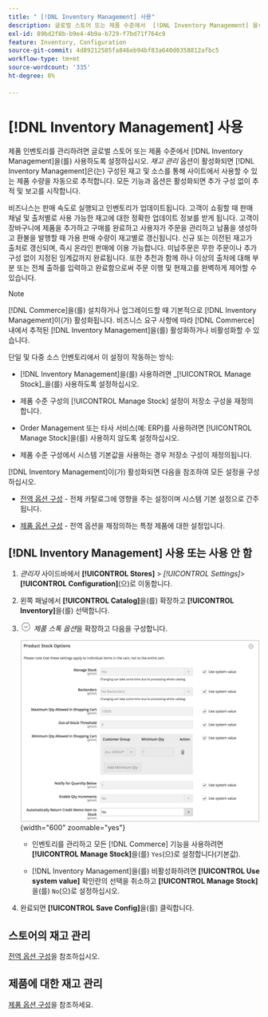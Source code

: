 ```yaml
---
title: " [!DNL Inventory Management] 사용"
description: 글로벌 스토어 또는 제품 수준에서  [!DNL Inventory Management] 을(를) 사용하도록 설정하는 방법에 대해 알아봅니다.
exl-id: 89bd2f8b-b9e4-4b9a-b729-f7bd71f764c9
feature: Inventory, Configuration
source-git-commit: 4d89212585fa846eb94bf83a640d0358812afbc5
workflow-type: tm+mt
source-wordcount: '335'
ht-degree: 0%

---
```


# [!DNL Inventory Management] 사용

제품 인벤토리를 관리하려면 글로벌 스토어 또는 제품 수준에서 [!DNL Inventory Management]을(를) 사용하도록 설정하십시오. _재고 관리_ 옵션이 활성화되면 [!DNL Inventory Management]은(는) 구성된 재고 및 소스를 통해 사이트에서 사용할 수 있는 제품 수량을 자동으로 추적합니다. 모든 기능과 옵션은 활성화되면 추가 구성 없이 추적 및 보고를 시작합니다.

비즈니스는 판매 속도로 실행되고 인벤토리가 업데이트됩니다. 고객이 쇼핑할 때 판매 채널 및 출처별로 사용 가능한 재고에 대한 정확한 업데이트 정보를 받게 됩니다. 고객이 장바구니에 제품을 추가하고 구매를 완료하고 사용자가 주문을 관리하고 납품을 생성하고 환불을 발행할 때 가용 판매 수량이 재고별로 갱신됩니다. 신규 또는 이전된 재고가 출처로 갱신되며, 즉시 온라인 판매에 이용 가능합니다. 미납주문은 무한 주문이나 추가 구성 없이 지정된 임계값까지 완료됩니다. 또한 추천과 함께 하나 이상의 출처에 대해 부분 또는 전체 출하를 입력하고 완료함으로써 주문 이행 및 현재고를 완벽하게 제어할 수 있습니다.

>[!NOTE]
>
>[!DNL Commerce]을(를) 설치하거나 업그레이드할 때 기본적으로 [!DNL Inventory Management]이(가) 활성화됩니다. 비즈니스 요구 사항에 따라 [!DNL Commerce] 내에서 추적된 [!DNL Inventory Management]을(를) 활성화하거나 비활성화할 수 있습니다.

단일 및 다중 소스 인벤토리에서 이 설정이 작동하는 방식:

- [!DNL Inventory Management]을(를) 사용하려면 _[!UICONTROL Manage Stock]_을(를) 사용하도록 설정하십시오.

- 제품 수준 구성의 [!UICONTROL Manage Stock] 설정이 저장소 구성을 재정의합니다.

- Order Management 또는 타사 서비스(예: ERP)를 사용하려면 [!UICONTROL Manage Stock]을(를) 사용하지 않도록 설정하십시오.

- 제품 수준 구성에서 시스템 기본값을 사용하는 경우 저장소 구성이 재정의됩니다.

[!DNL Inventory Management]이(가) 활성화되면 다음을 참조하여 모든 설정을 구성하십시오.

- [전역 옵션 구성](global-options.md) - 전체 카탈로그에 영향을 주는 설정이며 시스템 기본 설정으로 간주됩니다.

- [제품 옵션 구성](product-options.md) - 전역 옵션을 재정의하는 특정 제품에 대한 설정입니다.

## [!DNL Inventory Management] 사용 또는 사용 안 함

1. _관리자_ 사이드바에서 **[!UICONTROL Stores]** > _[!UICONTROL Settings]_>**[!UICONTROL Configuration]**(으)로 이동합니다.

1. 왼쪽 패널에서 **[!UICONTROL Catalog]**&#x200B;을(를) 확장하고 **[!UICONTROL Inventory]**&#x200B;을(를) 선택합니다.

1. ![확장 선택기](../assets/icon-display-expand.png) _제품 스톡 옵션_&#x200B;을 확장하고 다음을 구성합니다.

   ![제품 재고 옵션](assets/config-catalog-inventory-product-stock-options.png){width="600" zoomable="yes"}

   - 인벤토리를 관리하고 모든 [!DNL Commerce] 기능을 사용하려면 **[!UICONTROL Manage Stock]**&#x200B;을(를) `Yes`(으)로 설정합니다(기본값).

   - [!DNL Inventory Management]을(를) 비활성화하려면 **[!UICONTROL Use system value]** 확인란의 선택을 취소하고 **[!UICONTROL Manage Stock]**&#x200B;을(를) `No`(으)로 설정하십시오.

1. 완료되면 **[!UICONTROL Save Config]**&#x200B;을(를) 클릭합니다.

## 스토어의 재고 관리

[전역 옵션 구성](global-options.md)을 참조하십시오.

## 제품에 대한 재고 관리

[제품 옵션 구성](product-options.md)을 참조하세요.

